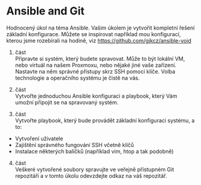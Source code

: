 # Ansible and Git

Hodnocený úkol na téma Ansible. Vašim úkolem je vytvořit kompletní řešení základní konfigurace. Můžete se inspirovat například mou konfigurací, kterou jsme rozebírali na hodině, viz https://github.com/gjkcz/ansible-void

1. část  
Připravte si systém, který budete spravovat. Může to být lokální VM, nebo virtuál na našem Proxmoxu, nebo nějaké jiné vaše zařízení. Nastavte na něm správné přístupy skrz SSH pomocí klíče. Volba technologie a operačního systému je čistě na vás.

2. část  
Vytvořte jednoduchou Ansible konfiguraci a playbook, který Vám umožní připojit se na spravovaný systém.

3. část  
Vytvořte playbook, který bude provádět základní konfiguraci systému, a to:

- Vytvoření uživatele
- Zajištění správného fungování SSH včetně klíčů
- Instalace některých balíčků (například vim, htop a tak podobně)

4. část  
Veškeré vytvořené soubory spravujte ve veřejně přístupném Git repozitáři a v tomto úkolu odevzdejte odkaz na váš repozitář.

